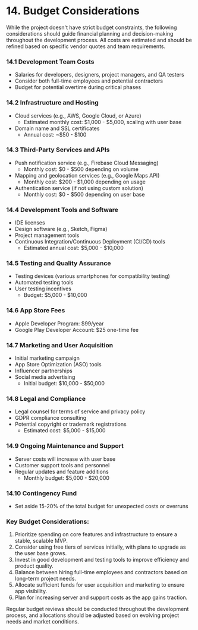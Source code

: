 # 14. Budget Considerations

While the project doesn't have strict budget constraints, the following considerations should guide financial planning and decision-making throughout the development process. All costs are estimated and should be refined based on specific vendor quotes and team requirements.

### 14.1 Development Team Costs
- Salaries for developers, designers, project managers, and QA testers
- Consider both full-time employees and potential contractors
- Budget for potential overtime during critical phases

### 14.2 Infrastructure and Hosting
- Cloud services (e.g., AWS, Google Cloud, or Azure)
  - Estimated monthly cost: $1,000 - $5,000, scaling with user base
- Domain name and SSL certificates
  - Annual cost: ~$50 - $100

### 14.3 Third-Party Services and APIs
- Push notification service (e.g., Firebase Cloud Messaging)
  - Monthly cost: $0 - $500 depending on volume
- Mapping and geolocation services (e.g., Google Maps API)
  - Monthly cost: $200 - $1,000 depending on usage
- Authentication service (if not using custom solution)
  - Monthly cost: $0 - $500 depending on user base

### 14.4 Development Tools and Software
- IDE licenses
- Design software (e.g., Sketch, Figma)
- Project management tools
- Continuous Integration/Continuous Deployment (CI/CD) tools
  - Estimated annual cost: $5,000 - $10,000

### 14.5 Testing and Quality Assurance
- Testing devices (various smartphones for compatibility testing)
- Automated testing tools
- User testing incentives
  - Budget: $5,000 - $10,000

### 14.6 App Store Fees
- Apple Developer Program: $99/year
- Google Play Developer Account: $25 one-time fee

### 14.7 Marketing and User Acquisition
- Initial marketing campaign
- App Store Optimization (ASO) tools
- Influencer partnerships
- Social media advertising
  - Initial budget: $10,000 - $50,000

### 14.8 Legal and Compliance
- Legal counsel for terms of service and privacy policy
- GDPR compliance consulting
- Potential copyright or trademark registrations
  - Estimated cost: $5,000 - $15,000

### 14.9 Ongoing Maintenance and Support
- Server costs will increase with user base
- Customer support tools and personnel
- Regular updates and feature additions
  - Monthly budget: $5,000 - $20,000

### 14.10 Contingency Fund
- Set aside 15-20% of the total budget for unexpected costs or overruns

### Key Budget Considerations:
1. Prioritize spending on core features and infrastructure to ensure a stable, scalable MVP.
2. Consider using free tiers of services initially, with plans to upgrade as the user base grows.
3. Invest in good development and testing tools to improve efficiency and product quality.
4. Balance between hiring full-time employees and contractors based on long-term project needs.
5. Allocate sufficient funds for user acquisition and marketing to ensure app visibility.
6. Plan for increasing server and support costs as the app gains traction.

Regular budget reviews should be conducted throughout the development process, and allocations should be adjusted based on evolving project needs and market conditions.

